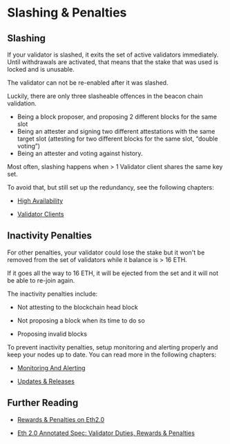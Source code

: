 # Slashing & Penalties

## Slashing

If your validator is slashed, it exits the set of active validators
immediately. Until withdrawals are activated, that means that the stake that
was used is locked and is unusable.

The validator can not be re-enabled after it was slashed.

Luckily, there are only three slasheable offences in the beacon chain
validation.

* Being a block proposer, and proposing 2 different blocks for the same slot
* Being an attester and signing two different attestations with the same target slot (attesting for two different blocks for the same slot, “double voting”)
* Being an attester and voting against history.

Most often, slashing happens when > 1 Validator client shares the same key set.

To avoid that, but still set up the redundancy, see the following chapters:

* [High Availability](ha.md)

* [Validator Clients](validator-clients.md)


## Inactivity Penalties

For other penalties, your validator could lose the stake but it won't be
removed from the set of validators while it balance is > 16 ETH.

If it goes all the way to 16 ETH, it will be ejected from the set and it will
not be able to re-join again.

The inactivity penalties include:

* Not attesting to the blockchain head block

* Not proposing a block when its time to do so

* Proposing invalid blocks

To prevent inactivity penalties, setup monitoring and alerting properly and
keep your nodes up to date. You can read more in the following chapters:

* [Monitoring And Alerting](monitoring.md)

* [Updates & Releases](updates-releases.md)

## Further Reading

* [Rewards & Penalties on Eth2.0](https://consensys.net/blog/codefi/rewards-and-penalties-on-ethereum-20-phase-0/)

* [Eth 2.0 Annotated Spec: Validator Duties, Rewards & Penalties](https://github.com/ethereum/annotated-spec/blob/master/altair/beacon-chain.md#aside-validator-duties-rewards-and-penalties)
